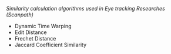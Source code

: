 *Similarity calculation algorithms used in Eye tracking Researches (Scanpath)*
- Dynamic Time Warping
- Edit Distance
- Frechet Distance
- Jaccard Coefficient Similarity
